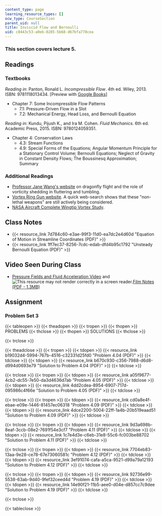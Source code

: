 ```yaml
---
content_type: page
learning_resource_types: []
ocw_type: CourseSection
parent_uid: null
title: Inviscid Flow and Bernoulli
uid: c8443c53-a0eb-0285-5b68-d67bfa778cea
---
```


### This section covers lecture 5.

Readings
--------

### Textbooks

_Reading in_: Panton, Ronald L. _Incompressible Flow_. 4th ed. Wiley, 2013. ISBN: 9781118013434. \[Preview with [Google Books](http://books.google.com/books?id=sa4eAAAAQBAJ&pg=PAfrontcover)\]

*   Chapter 7: Some Incompressible Flow Patterns
    *   7.1: Pressure-Driven Flow in a Slot
    *   7.2: Mechanical Energy, Head Loss, and Bernoulli Equation

_Reading in_: Kundu, Pijush K., and Ira M. Cohen. _Fluid Mechanics_. 6th ed. Academic Press, 2015. ISBN: 9780124059351.

*   Chapter 4: Conservation Laws
    *   4.3: Stream Functions
    *   4.9: Special Forms of the Equations; Angular Momentum Principle for a Stationary Control Volume; Bernoulli Equations; Neglect of Gravity in Constant Density Flows; The Boussinesq Approximation; Summary

### Additional Readings

*   [Professor Jane Wang's website](http://dragonfly.tam.cornell.edu/) on dragonfly flight and the role of vorticity shedding in fluttering and tumbling.
*   [Vortex Ring Gun website](https://www.battelle.org/newsroom/in-the-news/battelle-develops-vortex-ring-gun-for-firefighters-pesticide-delivery). A quick web-search shows that these "non-lethal weapons" are still actively being considered.
*   [NASA Aircraft Complete Wingtip Vortex Study](http://www.spaceref.com/news/viewpr.html?pid=6940).

Class Notes
-----------

*   {{< resource_link 7d784c60-e3ae-99f3-11d0-ea7dc2e4d60d "Equation of Motion in Streamline Coordinates (PDF)" >}}
*   {{< resource_link 1ff7ec37-8256-7cdc-edab-dfd4b95c1792 "Unsteady Bernoulli Equation (PDF)" >}}

Video Seen During Class
-----------------------

*   [Pressure Fields and Fluid Acceleration Video](https://youtu.be/LI9Mi1KhFTs) and ![This resource may not render correctly in a screen reader.](/images/inacessible.gif)[Film Notes (PDF - 1.3MB)](http://web.mit.edu/hml/ncfmf/06PFFA.pdf)

Assignment
----------

### Problem Set 3

{{< tableopen >}}
{{< theadopen >}}
{{< tropen >}}
{{< thopen >}}
PROBLEMS
{{< thclose >}}
{{< thopen >}}
SOLUTIONS
{{< thclose >}}

{{< trclose >}}

{{< theadclose >}}
{{< tropen >}}
{{< tdopen >}}
{{< resource_link b19032d4-5994-767b-4516-c32331d25fd0 "Problem 4.04 (PDF)" >}}
{{< tdclose >}}
{{< tdopen >}}
{{< resource_link b670c930-c356-7988-d6d8-d994d0693e79 "Solution to Problem 4.04 (PDF)" >}}
{{< tdclose >}}

{{< trclose >}}
{{< tropen >}}
{{< tdopen >}}
{{< resource_link a05f9677-4cb2-dc55-7e50-da3d4636d7ab "Problem 4.05 (PDF)" >}}
{{< tdclose >}}
{{< tdopen >}}
{{< resource_link 4dd2cdea-8954-6907-717d-095986c4f66e "Solution to Problem 4.05 (PDF)" >}}
{{< tdclose >}}

{{< trclose >}}
{{< tropen >}}
{{< tdopen >}}
{{< resource_link cd0a8e4f-ebae-e09e-1446-81457ec06318 "Problem 4.09 (PDF)" >}}
{{< tdclose >}}
{{< tdopen >}}
{{< resource_link 4dce2200-5004-22ff-1a4b-20b519eaad51 "Solution to Problem 4.09 (PDF)" >}}
{{< tdclose >}}

{{< trclose >}}
{{< tropen >}}
{{< tdopen >}}
{{< resource_link 9d3a698b-8eaf-3ccb-08e2-7691f54e3cf7 "Problem 4.11 (PDF)" >}}
{{< tdclose >}}
{{< tdopen >}}
{{< resource_link 1c7e4d3e-c6eb-31e8-55c6-fc003be88702 "Solution to Problem 4.11 (PDF)" >}}
{{< tdclose >}}

{{< trclose >}}
{{< tropen >}}
{{< tdopen >}}
{{< resource_link 7704eb83-13aa-9e28-ce78-67e73060581c "Problem 4.12 (PDF)" >}}
{{< tdclose >}}
{{< tdopen >}}
{{< resource_link 3ef91074-cafa-a5ca-9521-d99a79a12193 "Solution to Problem 4.12 (PDF)" >}}
{{< tdclose >}}

{{< trclose >}}
{{< tropen >}}
{{< tdopen >}}
{{< resource_link 92736e99-5538-63ab-9d40-9fef32ceed4d "Problem 4.19 (PDF)" >}}
{{< tdclose >}}
{{< tdopen >}}
{{< resource_link 14e90f21-11b5-aee0-d04e-d857cc7c9dee "Solution to Problem 4.19 (PDF)" >}}
{{< tdclose >}}

{{< trclose >}}

{{< tableclose >}}